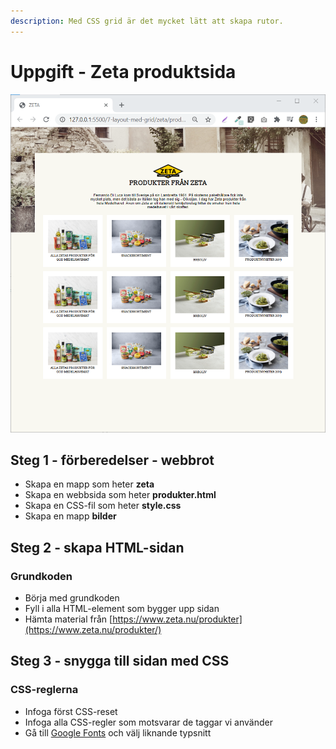 ```yaml
---
description: Med CSS grid är det mycket lätt att skapa rutor.
---
```


# Uppgift - Zeta produktsida

![&#xC5;terskapad med CSS grid](../.gitbook/assets/image%20%2873%29.png)

## Steg 1 - förberedelser - webbrot <a id="steg-1-foerberedelser-webbrot"></a>

* Skapa en mapp som heter **zeta**
* Skapa en webbsida som heter **produkter.html**
* Skapa en CSS-fil som heter **style.css**
* Skapa en mapp **bilder**

## Steg 2 - skapa HTML-sidan <a id="steg-2-skapa-html-sida"></a>

### Grundkoden <a id="grundkoden"></a>

* Börja med grundkoden
* Fyll i alla HTML-element som bygger upp sidan
* Hämta material från [https://www.zeta.nu/produkter](https://www.zeta.nu/produkter/)

## **Steg 3 - snygga till sidan med CSS** <a id="steg-3-snygga-till-sidan-med-css"></a>

### CSS-reglerna <a id="css-reglerna"></a>

* Infoga först CSS-reset
* Infoga alla CSS-regler som motsvarar de taggar vi använder
* Gå till [Google Fonts](https://fonts.google.com/) och välj liknande typsnitt

[  
](https://karye.gitbook.io/webbutv1/formulaer/aterskapa-ekoladan-formulaer)

